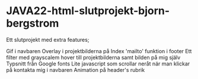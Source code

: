 # JAVA22-html-slutprojekt-bjorn-bergstrom

Ett slutprojekt med extra features;

Gif i navbaren
Overlay i projektbilderna på Index
'mailto' funktion i footer 
Ett filter med grayscalem hover till projektbilderna samt bilden på mig själv 
Typsnitt från Google fonts
Lite javascript som scrollar neråt när man klickar på kontakta mig i navbaren
Animation på header's rubrik 
